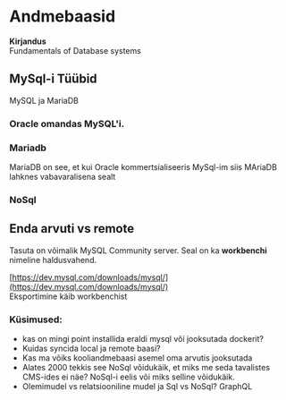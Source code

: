 # Andmebaasid

**Kirjandus**  
Fundamentals of Database systems

## MySql-i Tüübid

MySQL ja MariaDB

### Oracle omandas MySQL'i.

### Mariadb

MariaDB on see, et kui Oracle kommertsialiseeris MySql-im siis MAriaDB lahknes vabavaralisena sealt

### NoSql

## Enda arvuti vs remote

Tasuta on võimalik MySQL Community server. Seal on ka **workbenchi** nimeline haldusvahend.

[https://dev.mysql.com/downloads/mysql/](https://dev.mysql.com/downloads/mysql/)  
Eksportimine käib workbenchist

### Küsimused:

- kas on mingi point installida eraldi mysql või jooksutada dockerit?
- Kuidas syncida local ja remote baasi?
- Kas ma võiks kooliandmebaasi asemel oma arvutis jooksutada
- Alates 2000 tekkis see NoSql võidukäik, et miks me seda tavalistes CMS-ides ei näe? NoSql-i eelis või miks selline võidukäik.
- Olemimudel vs relatsiooniline mudel ja Sql vs NoSql?
  GraphQL
